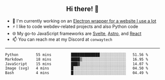 <h2 align="center">Hi there! 👋</h2>

- 🔭 I'm currently working on an [Electron wrapper for a website I use a lot](https://github.com/ConwayTech-Dev/MyPolyPlus)
- ⚡ I like to code webdev-related projects and also Python code
- 🌐 My go-to JavaScript frameworks are [Svelte](https://svelte.dev/), [Astro](https://astro.build/), and [React](https://react.dev/)
- 📫 You can reach me at my Discord at <code>conwaytech</code>

***

<!--START_SECTION:waka-->

```txt
Python        55 mins         █████████████░░░░░░░░░░░░   51.56 %
Markdown      18 mins         ████▒░░░░░░░░░░░░░░░░░░░░   16.95 %
JavaScript    15 mins         ███▓░░░░░░░░░░░░░░░░░░░░░   14.07 %
Image (svg)   4 mins          █░░░░░░░░░░░░░░░░░░░░░░░░   04.50 %
Bash          4 mins          █░░░░░░░░░░░░░░░░░░░░░░░░   04.49 %
```

<!--END_SECTION:waka-->
